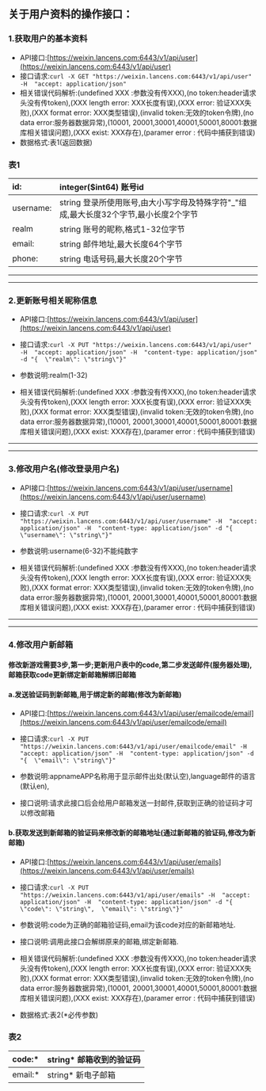 ## 关于用户资料的操作接口：

### 1.获取用户的基本资料

* API接口:[https://weixin.lancens.com:6443/v1/api/user](https://weixin.lancens.com:6443/v1/api/user)
* 接口请求:`curl -X GET "https://weixin.lancens.com:6443/v1/api/user" -H  "accept: application/json"`
* 相关错误代码解析:\(undefined XXX :参数没有传XXX\),\(no token:header请求头没有传token\),\(XXX length error: XXX长度有误\),\(XXX error: 验证XXX失败\),\(XXX format error: XXX类型错误\),\(invalid token:无效的token令牌\),\(no data error:服务器数据异常\),\(10001, 20001,30001,40001,50001,80001:数据库相关错误问题\),\(XXX exist: XXX存在\),\(paramer error : 代码中捕获到错误\)
* 数据格式:表1\(返回数据\)

### 表1

| id: | integer\($int64\) 账号id |
| :--- | :--- |
| username: | string 登录所使用账号,由大小写字母及特殊字符"\_"组成,最大长度32个字节,最小长度2个字节 |
| realm | string 账号的昵称,格式1-32位字节 |
| email: | string 邮件地址,最大长度64个字节 |
| phone: | string 电话号码,最大长度20个字节 |

---

---

### 2.更新账号相关昵称信息

* API接口:[https://weixin.lancens.com:6443/v1/api/user](https://weixin.lancens.com:6443/v1/api/user)

* 接口请求:`curl -X PUT "https://weixin.lancens.com:6443/v1/api/user" -H  "accept: application/json" -H  "content-type: application/json" -d "{  \"realm\": \"string\"}"`

* 参数说明:realm\(1-32\)

* 相关错误代码解析:\(undefined XXX :参数没有传XXX\),\(no token:header请求头没有传token\),\(XXX length error: XXX长度有误\),\(XXX error: 验证XXX失败\),\(XXX format error: XXX类型错误\),\(invalid token:无效的token令牌\),\(no data error:服务器数据异常\),\(10001, 20001,30001,40001,50001,80001:数据库相关错误问题\),\(XXX exist: XXX存在\),\(paramer error : 代码中捕获到错误\)

---

---

### 3.修改用户名\(修改登录用户名\)

* API接口:[https://weixin.lancens.com:6443/v1/api/user/username](https://weixin.lancens.com:6443/v1/api/user/username)

* 接口请求:`curl -X PUT "https://weixin.lancens.com:6443/v1/api/user/username" -H  "accept: application/json" -H  "content-type: application/json" -d "{  \"username\": \"string\"}"`

* 参数说明:username\(6-32\)不能纯数字

* 相关错误代码解析:\(undefined XXX :参数没有传XXX\),\(no token:header请求头没有传token\),\(XXX length error: XXX长度有误\),\(XXX error: 验证XXX失败\),\(XXX format error: XXX类型错误\),\(invalid token:无效的token令牌\),\(no data error:服务器数据异常\),\(10001, 20001,30001,40001,50001,80001:数据库相关错误问题\),\(XXX exist: XXX存在\),\(paramer error : 代码中捕获到错误\)

---

---

### 4.修改用户新邮箱

#### 修改新游戏需要3步,第一步;更新用户表中的code,第二步发送邮件\(服务器处理\),邮箱获取code更新绑定新邮箱解绑旧邮箱

#### a.发送验证码到新邮箱,用于绑定新的邮箱\(修改为新邮箱\)

* API接口:[https://weixin.lancens.com:6443/v1/api/user/emailcode/email](https://weixin.lancens.com:6443/v1/api/user/emailcode/email)

* 接口请求:`curl -X PUT "https://weixin.lancens.com:6443/v1/api/user/emailcode/email" -H  "accept: application/json" -H  "content-type: application/json" -d "{  \"email\": \"string\"}"`

* 参数说明:appnameAPP名称用于显示邮件出处\(默认空\),language邮件的语言\(默认en\),

* 接口说明:请求此接口后会给用户邮箱发送一封邮件,获取到正确的验证码才可以修改邮箱

#### b.获取发送到新邮箱的验证码来修改新的邮箱地址\(通过新邮箱的验证码,修改为新邮箱\)

* API接口:[https://weixin.lancens.com:6443/v1/api/user/emails](https://weixin.lancens.com:6443/v1/api/user/emails)

* 接口请求:`curl -X PUT "https://weixin.lancens.com:6443/v1/api/user/emails" -H  "accept: application/json" -H  "content-type: application/json" -d "{  \"code\": \"string\",  \"email\": \"string\"}"`

* 参数说明:code为正确的邮箱验证码,email为该code对应的新邮箱地址.

* 接口说明:调用此接口会解绑原来的邮箱,绑定新邮箱.

* 相关错误代码解析:\(undefined XXX :参数没有传XXX\),\(no token:header请求头没有传token\),\(XXX length error: XXX长度有误\),\(XXX error: 验证XXX失败\),\(XXX format error: XXX类型错误\),\(invalid token:无效的token令牌\),\(no data error:服务器数据异常\),\(10001, 20001,30001,40001,50001,80001:数据库相关错误问题\),\(XXX exist: XXX存在\),\(paramer error : 代码中捕获到错误\)

* 数据格式:表2\(\*必传参数\)

### 表2

| code:\* | string\* 邮箱收到的验证码 |
| :--- | :--- |
| email:\* | string\* 新电子邮箱 |



